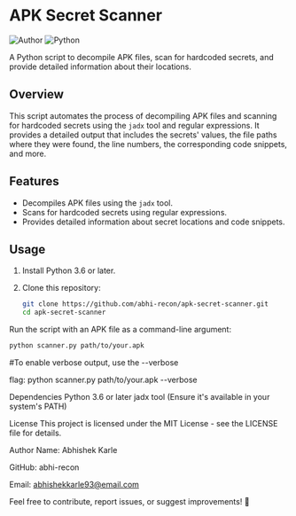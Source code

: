 # APK Secret Scanner

![Author](https://img.shields.io/badge/Author-Abhishek%20Karle-blue.svg)
![Python](https://img.shields.io/badge/Python-3.6%2B-blue.svg)

A Python script to decompile APK files, scan for hardcoded secrets, and provide detailed information about their locations.

## Overview

This script automates the process of decompiling APK files and scanning for hardcoded secrets using the `jadx` tool and regular expressions. It provides a detailed output that includes the secrets' values, the file paths where they were found, the line numbers, the corresponding code snippets, and more.

## Features

- Decompiles APK files using the `jadx` tool.
- Scans for hardcoded secrets using regular expressions.
- Provides detailed information about secret locations and code snippets.

## Usage

1. Install Python 3.6 or later.
2. Clone this repository:

   ```bash
   git clone https://github.com/abhi-recon/apk-secret-scanner.git
   cd apk-secret-scanner
Run the script with an APK file as a command-line argument:
   ```bash
   python scanner.py path/to/your.apk
   ```
#To enable verbose output, use the --verbose 

flag:
python scanner.py path/to/your.apk --verbose

Dependencies
Python 3.6 or later
jadx tool (Ensure it's available in your system's PATH)

License
This project is licensed under the MIT License - see the LICENSE file for details.

Author
Name: Abhishek Karle

GitHub: abhi-recon

Email: abhishekkarle93@email.com

Feel free to contribute, report issues, or suggest improvements! 🚀
